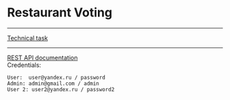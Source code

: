 # Restaurant Voting

-------------------------------------------------------------
[Technical task](https://github.com/JavaWebinar/topjava/blob/doc/doc/graduation.md)  

-------------------------------------------------------------
[REST API documentation](http://localhost:8080/)  
Сredentials:
```
User:  user@yandex.ru / password
Admin: admin@gmail.com / admin
User 2: user2@yandex.ru / password2
```